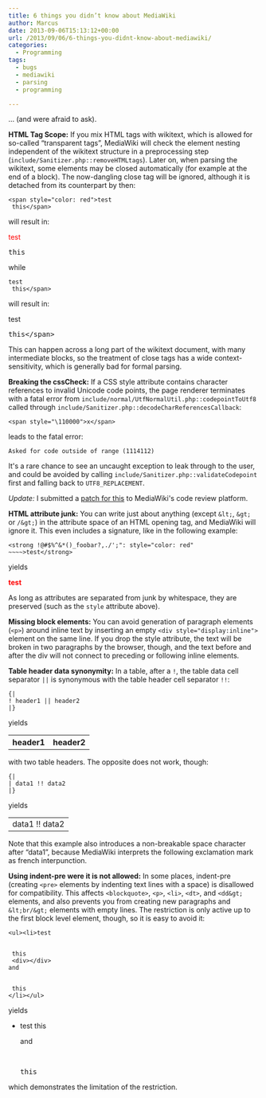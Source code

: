 ```yaml
---
title: 6 things you didn’t know about MediaWiki
author: Marcus
date: 2013-09-06T15:13:12+00:00
url: /2013/09/06/6-things-you-didnt-know-about-mediawiki/
categories:
  - Programming
tags:
  - bugs
  - mediawiki
  - parsing
  - programming

---
```

&#8230; (and were afraid to ask).

**HTML Tag Scope:** If you mix HTML tags with wikitext, which is allowed for so-called “transparent tags”, MediaWiki will check the element nesting independent of the wikitext structure in a preprocessing step (`include/Sanitizer.php::removeHTMLtags`). Later on, when parsing the wikitext, some elements may be closed automatically (for example at the end of a block). The now-dangling close tag will be ignored, although it is detached from its counterpart by then:

```
<span style="color: red">test
 this</span>
```

will result in:

<p><span style="color: red">test</span></p><pre>
this
</pre>

while

```
test
 this</span>
```

will result in:

<p>test</p><pre>
this&lt;/span&gt;
</pre>

This can happen across a long part of the wikitext document, with many intermediate blocks, so the treatment of close tags has a wide context-sensitivity, which is generally bad for formal parsing.

**Breaking the cssCheck:** If a CSS style attribute contains character references to invalid Unicode code points, the page renderer terminates with a fatal error from `include/normal/UtfNormalUtil.php::codepointToUtf8` called through `include/Sanitizer.php::decodeCharReferencesCallback`:

```
<span style="\110000">x</span>
```

leads to the fatal error:

```
Asked for code outside of range (1114112)
```

It's a rare chance to see an uncaught exception to leak through to the user, and could be avoided by calling `include/Sanitizer.php::validateCodepoint` first and falling back to `UTF8_REPLACEMENT`.

_Update:_ I submitted a [patch for this][1] to MediaWiki's code review platform.

**HTML attribute junk:** You can write just about anything (except `&lt;`, `&gt;` or `/&gt;`) in the attribute space of an HTML opening tag, and MediaWiki will ignore it. This even includes a signature, like in the following example:

```
<strong !@#$%^&*()_foobar?,./';": style="color: red" ~~~~>test</strong>
```

yields

<strong style="color: red">test</strong>

As long as attributes are separated from junk by whitespace, they are preserved (such as the `style` attribute above).

**Missing block elements:** You can avoid generation of paragraph elements (`<p>`) around inline text by inserting an empty `<div style="display:inline">` element on the same line. If you drop the style attribute, the text will be broken in two paragraphs by the browser, though, and the text before and after the div will not connect to preceding or following inline elements.

**Table header data synonymity:** In a table, after a `!`, the table data cell separator `||` is synonymous with the table header cell separator `!!`:

```
{|
! header1 || header2
|}
```

yields

<table>
<tr>
<th> header1 </th>
<th> header2
</th></tr></table>

with two table headers. The opposite does not work, though:

```
{|
| data1 !! data2
|}
```

yields

<table>
<tr>
<td> data1&#160;!! data2
</td></tr></table>

Note that this example also introduces a non-breakable space character after “data1”, because MediaWiki interprets the following exclamation mark as french interpunction.

**Using indent-pre were it is not allowed:** In some places, indent-pre (creating `<pre>` elements by indenting text lines with a space) is disallowed for compatibility. This affects `<blockquote>`, `<p>`, `<li>`, `<dt>`, and `<dd&gt;` elements, and also prevents you from creating new paragraphs and `&lt;br/&gt;` elements with empty lines. The restriction is only active up to the first block level element, though, so it is easy to avoid it:

```
<ul><li>test


 this
 <div></div>
and


 this
</li></ul>
```

yields

<ul><li>test this
 <div></div>
<p>and
</p><p><br />
</p>
<pre>this
</pre>
</li></ul>

which demonstrates the limitation of the restriction.

 [1]: https://gerrit.wikimedia.org/r/#/c/87648/